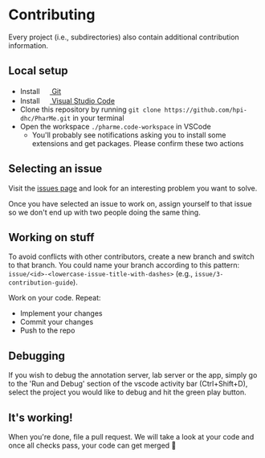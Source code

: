 # Contributing

Every project (i.e., subdirectories) also contain additional contribution information.

## Local setup

- Install [<img src="https://user-images.githubusercontent.com/82543715/142914382-5be71efd-9e34-46c2-aad6-04255c430594.png" width="16" height="16"> Git](https://git-scm.com/downloads)
- Install [<img src="https://user-images.githubusercontent.com/82543715/142914400-49d5815b-71a7-4198-9501-157fc3aa40a2.png" width="16" height="16"> Visual Studio Code](https://code.visualstudio.com)
- Clone this repository by running `git clone https://github.com/hpi-dhc/PharMe.git` in your terminal
- Open the workspace `./pharme.code-workspace` in VSCode
  - You'll probably see notifications asking you to install some extensions and get packages. Please confirm these two actions

## Selecting an issue

Visit the [issues page](https://github.com/hpi-dhc/PharMe/issues) and look for an interesting problem you want to solve.

Once you have selected an issue to work on, assign yourself to that issue so we don't end up with two people doing the same thing.

## Working on stuff

To avoid conflicts with other contributors, create a new branch and switch to that branch. You could name your branch according to this pattern: `issue/<id>-<lowercase-issue-title-with-dashes>` (e.g., `issue/3-contribution-guide`).

Work on your code. Repeat:

- Implement your changes
- Commit your changes
- Push to the repo

## Debugging

If you wish to debug the annotation server, lab server or the app, simply go to the 'Run and Debug' section of the vscode activity bar (Ctrl+Shift+D),
select the project you would like to debug and hit the green play button.

## It's working!

When you're done, file a pull request. We will take a look at your code and once all checks pass, your code can get merged 🥳
